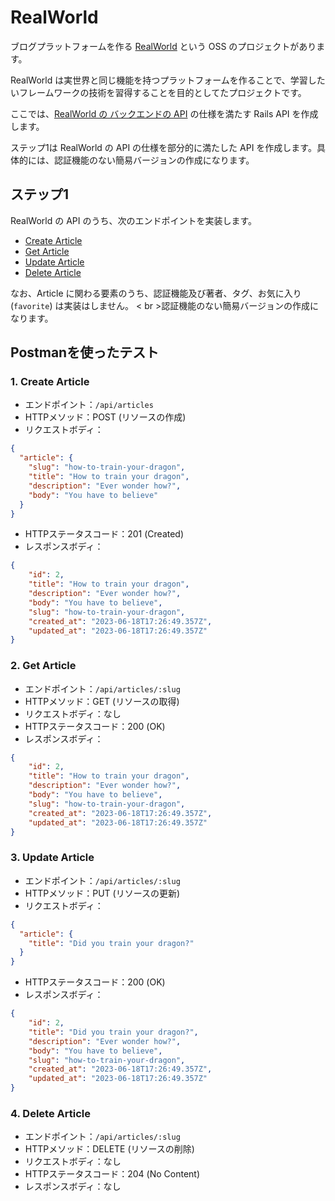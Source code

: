 # RealWorld

ブログプラットフォームを作る [RealWorld](https://github.com/gothinkster/realworld/tree/main) という OSS のプロジェクトがあります。

RealWorld は実世界と同じ機能を持つプラットフォームを作ることで、学習したいフレームワークの技術を習得することを目的としてたプロジェクトです。

ここでは、[RealWorld の バックエンドの API](https://realworld-docs.netlify.app/docs/specs/backend-specs/introduction) の仕様を満たす Rails API を作成します。

ステップ1は RealWorld の API の仕様を部分的に満たした API を作成します。具体的には、認証機能のない簡易バージョンの作成になります。

## ステップ1

RealWorld の API のうち、次のエンドポイントを実装します。

- [Create Article](https://realworld-docs.netlify.app/docs/specs/backend-specs/endpoints#create-article)
- [Get Article](https://realworld-docs.netlify.app/docs/specs/backend-specs/endpoints#get-article)
- [Update Article](https://realworld-docs.netlify.app/docs/specs/backend-specs/endpoints#update-article)
- [Delete Article](https://realworld-docs.netlify.app/docs/specs/backend-specs/endpoints#delete-article)

なお、Article に関わる要素のうち、認証機能及び著者、タグ、お気に入り(`favorite`) は実装はしません。
< br >認証機能のない簡易バージョンの作成になります。

## Postmanを使ったテスト

### 1. Create Article

- エンドポイント：`/api/articles`
- HTTPメソッド：POST (リソースの作成)
- リクエストボディ：

```json
{
  "article": {
    "slug": "how-to-train-your-dragon",
    "title": "How to train your dragon",
    "description": "Ever wonder how?",
    "body": "You have to believe"
  }
}
```

- HTTPステータスコード：201 (Created)
- レスポンスボディ：

```json
{
    "id": 2,
    "title": "How to train your dragon",
    "description": "Ever wonder how?",
    "body": "You have to believe",
    "slug": "how-to-train-your-dragon",
    "created_at": "2023-06-18T17:26:49.357Z",
    "updated_at": "2023-06-18T17:26:49.357Z"
}
```

### 2. Get Article

- エンドポイント：`/api/articles/:slug`
- HTTPメソッド：GET (リソースの取得)
- リクエストボディ：なし
- HTTPステータスコード：200 (OK)
- レスポンスボディ：

```json
{
    "id": 2,
    "title": "How to train your dragon",
    "description": "Ever wonder how?",
    "body": "You have to believe",
    "slug": "how-to-train-your-dragon",
    "created_at": "2023-06-18T17:26:49.357Z",
    "updated_at": "2023-06-18T17:26:49.357Z"
}
```

### 3. Update Article

- エンドポイント：`/api/articles/:slug`
- HTTPメソッド：PUT (リソースの更新)
- リクエストボディ：

```json
{
  "article": {
    "title": "Did you train your dragon?"
  }
}
```

- HTTPステータスコード：200 (OK)
- レスポンスボディ：

```json
{
    "id": 2,
    "title": "Did you train your dragon?",
    "description": "Ever wonder how?",
    "body": "You have to believe",
    "slug": "how-to-train-your-dragon",
    "created_at": "2023-06-18T17:26:49.357Z",
    "updated_at": "2023-06-18T17:26:49.357Z"
}
```

### 4. Delete Article

- エンドポイント：`/api/articles/:slug`
- HTTPメソッド：DELETE (リソースの削除)
- リクエストボディ：なし
- HTTPステータスコード：204 (No Content)
- レスポンスボディ：なし
